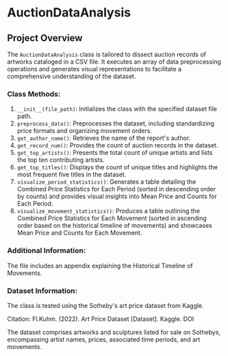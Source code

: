 # AuctionDataAnalysis

## Project Overview

The `AuctionDataAnalysis` class is tailored to dissect auction records of artworks cataloged in a CSV file. It executes an array of data preprocessing operations and generates visual representations to facilitate a comprehensive understanding of the dataset.

### Class Methods:
1. `__init__(file_path)`: Initializes the class with the specified dataset file path.
2. `preprocess_data()`: Preprocesses the dataset, including standardizing price formats and organizing movement orders.
3. `get_author_name()`: Retrieves the name of the report's author.
4. `get_record_num()`: Provides the count of auction records in the dataset.
5. `get_top_artists()`: Presents the total count of unique artists and lists the top ten contributing artists.
6. `get_top_titles()`: Displays the count of unique titles and highlights the most frequent five titles in the dataset.
7. `visualize_period_statistics()`: Generates a table detailing the Combined Price Statistics for Each Period (sorted in descending order by counts) and provides visual insights into Mean Price and Counts for Each Period.
8. `visualize_movement_statistics()`: Produces a table outlining the Combined Price Statistics for Each Movement (sorted in ascending order based on the historical timeline of movements) and showcases Mean Price and Counts for Each Movement.

### Additional Information:
The file includes an appendix explaining the Historical Timeline of Movements.

### Dataset Information:
The class is tested using the Sotheby's art price dataset from Kaggle.

Citation:
Fl.Kuhm. (2022). Art Price Dataset [Dataset]. Kaggle. DOI

The dataset comprises artworks and sculptures listed for sale on Sothebys, encompassing artist names, prices, associated time periods, and art movements.
